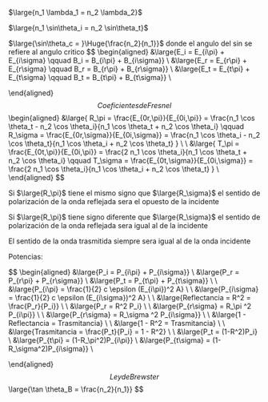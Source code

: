 $\large{n_1 \lambda_1 = n_2 \lambda_2}$

$\large{n_1 \sin\theta_i = n_2 \sin\theta_t}$

$\large{\sin\theta_c = }\Huge{\frac{n_2}{n_1}}$ donde el angulo del sin se refiere al angulo critico
$$
\begin{aligned}
	&\large{E_i = E_{i\pi} + E_{i\sigma} \qquad B_i = B_{i\pi} + B_{i\sigma}} \\
	&\large{E_r = E_{r\pi} + E_{r\sigma} \qquad B_r = B_{r\pi} + B_{r\sigma}} \\
	&\large{E_t = E_{t\pi} + E_{t\sigma} \qquad B_t = B_{t\pi} + B_{t\sigma}} \\
	
\end{aligned}
$$
Coeficientes de Fresnel
$$
\begin{aligned}
&\large{ R_\pi = \frac{E_{0r,\pi}}{E_{0i,\pi}} = \frac{n_1 \cos \theta_t - n_2 \cos \theta_i}{n_1 \cos \theta_t + n_2 \cos \theta_i} \qquad R_\sigma = \frac{E_{0r,\sigma}}{E_{0i,\sigma}} = \frac{n_1 \cos \theta_i - n_2 \cos \theta_t}{n_1 \cos \theta_i + n_2 \cos \theta_t} }  \\
\\
&\large{ T_\pi = \frac{E_{0t,\pi}}{E_{0i,\pi}} = \frac{2 n_1 \cos \theta_i}{n_1 \cos \theta_t + n_2 \cos \theta_i} \qquad T_\sigma = \frac{E_{0t,\sigma}}{E_{0i,\sigma}} = \frac{2 n_1 \cos \theta_i}{n_1 \cos \theta_i + n_2 \cos \theta_t}  } \\
\end{aligned}
$$

Si $\large{R_\pi}$ tiene el mismo signo que $\large{R_\sigma}$ el sentido de polarización de la onda reflejada sera el opuesto de la incidente 

Si $\large{R_\pi}$ tiene signo diferente que $\large{R_\sigma}$ el sentido de polarización de la onda reflejada sera igual al de la incidente

El sentido de la onda trasmitida siempre sera igual al de la onda incidente 

Potencias:

$$
\begin{aligned}
&\large{P_i = P_{i\pi} + P_{i\sigma}} \\
&\large{P_r = P_{r\pi} + P_{r\sigma}} \\
&\large{P_t = P_{t\pi} + P_{t\sigma}} \\ 
\\
&\large{P_{i\pi} = \frac{1}{2} c \epsilon (E_{i\pi})^2 A} 
\\
\\
&\large{P_{i\sigma} = \frac{1}{2} c \epsilon (E_{i\sigma})^2 A} 
\\
\\
&\large{Reflectancia = R^2 = \frac{P_r}{P_i}} \\ \\
&\large{P_r = R^2 P_i} \\ \\
&\large{P_{r\sigma} = R_\pi ^2 P_{i\pi}} \\ \\
&\large{P_{r\sigma} = R_\sigma ^2 P_{i\sigma}}
\\
\\
&\large{1 - Reflectancia = Trasmitancia} \\ \\
&\large{1 - R^2 = Trasmitancia} \\ \\
&\large{Trasmitancia = \frac{P_t}{P_i} = 1 - R^2} \\ \\
&\large{P_t = (1-R^2)P_i} \\ 
&\large{P_{t\pi} = (1-R_\pi^2)P_{i\pi}} \\ 
&\large{P_{t\sigma} = (1-R_\sigma^2)P_{i\sigma}} \\ 

\end{aligned}
$$
Ley de Brewster
$$
\large{\tan \theta_B = \frac{n_2}{n_1}}
$$

